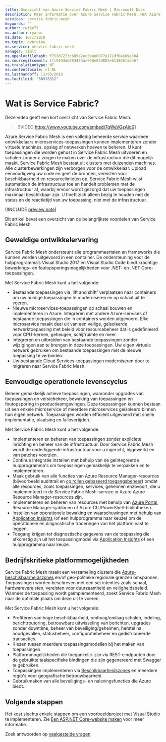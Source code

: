 ```yaml
---
title: Overzicht van Azure Service Fabric Mesh | Microsoft Docs
description: Meer informatie over Azure Service Fabric Mesh. Met Azure Service Fabric Mesh kunt u uw toepassing implementeren en schalen zonder u zorgen te maken over de infrastructuurbehoeften van uw toepassing.
services: service-fabric-mesh
keywords: ''
author: rwike77
ms.author: ryanwi
ms.date: 10/1/2018
ms.topic: overview
ms.service: service-fabric-mesh
manager: timlt
ms.openlocfilehash: f753d7273c685a7ec3e4e0877e171df04e69e5b4
ms.sourcegitcommit: 1fc949dab883453ac960e02d882e613806fabe6f
ms.translationtype: HT
ms.contentlocale: nl-NL
ms.lasthandoff: 11/03/2018
ms.locfileid: "50978312"
---
```

# <a name="what-is-service-fabric-mesh"></a>Wat is Service Fabric?

Deze video geeft een kort overzicht van Service Fabric Mesh.
> [!VIDEO https://www.youtube.com/embed/7qWeVGzAid0]

Azure Service Fabric Mesh is een volledig beheerde service waarmee ontwikkelaars microservices-toepassingen kunnen implementeren zonder virtuele machines, opslag of netwerken hoeven te beheren. U kunt toepassingen die worden gehost in Service Fabric Mesh uitvoeren en schalen zonder u zorgen te maken over de infrastructuur die dit mogelijk maakt.  Service Fabric Mesh bestaat uit clusters met duizenden machines.  Alle clusterbewerkingen zijn verborgen voor de ontwikkelaar. Upload eenvoudigweg uw code en geef de bronnen, vereisten voor beschikbaarheid en resourcelimieten op.  Service Fabric Mesh wijst automatisch de infrastructuur toe en handelt problemen met de infrastructuur af, waarbij ervoor wordt gezorgd dat uw toepassingen maximaal beschikbaar zijn. U hoeft zich alleen bezig te houden met de status en de reactietijd van uw toepassing, niet met de infrastructuur.  

[!INCLUDE [preview note](./includes/include-preview-note.md)]

Dit artikel bevat een overzicht van de belangrijkste voordelen van Service Fabric Mesh.

## <a name="great-developer-experience"></a>Geweldige ontwikkelervaring

Service Fabric Mesh ondersteunt alle programmeertalen en frameworks die kunnen worden uitgevoerd in een container. De ondersteuning voor de hulpprogramma’s Visual Studio 2017 en Visual Studio Code biedt krachtige bewerkings- en foutopsporingsmogelijkheden voor .NET- en .NET Core-toepassingen. 

Met Service Fabric Mesh kunt u het volgende:

- Bestaande toepassingen via 'lift and shift' verplaatsen naar containers om uw huidige toepassingen te moderniseren en op schaal uit te voeren.
- Nieuwe microservices-toepassingen op schaal bouwen en implementeren in Azure.  Integreren met andere Azure-services of bestaande toepassingen die in containers worden uitgevoerd. Elke microservice maakt deel uit van een veilige, geïsoleerde netwerktoepassing met beleid voor resourcebeheer dat is gedefinieerd voor CPU-kernen, geheugen, schijfruimte en meer.
- Integreren en uitbreiden van bestaande toepassingen zonder wijzigingen aan te brengen in deze toepassingen. Uw eigen virtuele netwerk gebruiken om bestaande toepassingen met de nieuwe toepassing te verbinden.  
- Uw bestaande Cloud Services-toepassingen moderniseren door te migreren naar Service Fabric Mesh.  

## <a name="simple-operational-lifecycle"></a>Eenvoudige operationele levenscyclus

Beheer gemakkelijk actieve toepassingen, waaronder upgrades van toepassingen en versiebeheer, bewaking van toepassingen en foutopsporing in productieomgevingen. Deze toepassingen kunnen bestaan uit een enkele microservice of meerdere microservices geïsoleerd binnen hun eigen netwerk. Toepassingen worden efficiënt uitgevoerd met snelle implementatie, plaatsing en failovertijden.

Met Service Fabric Mesh kunt u het volgende:

- Implementeren en beheren van toepassingen zonder expliciete inrichting en beheer van de infrastructuur.  Door Service Fabric Mesh wordt de onderliggende infrastructuur voor u ingericht, bijgewerkt en van patches voorzien.
- Continue integratie instellen met behulp van de geïntegreerde hulpprogramma's om toepassingen gemakkelijk te verpakken en te implementeren.
- Maak gebruik van alle functies van Azure Resource Manager-resources (bijvoorbeeld audittrail en [op rollen gebaseerd toegangsbeheer](/azure/role-based-access-control/overview)) omdat alle resources, zoals toepassingen, services, geheimen enzovoort, die u implementeert in de Service Fabric Mesh-service in Azure Azure Resource Manager-resources zijn.
- Implementeren en beheren van resources met behulp van [Azure Portal](https://portal.azure.com), Resource Manager-sjablonen of Azure CLI/PowerShell-bibliotheken.
- Instellen van operationele bewaking en waarschuwingen met behulp van [Application Insights](/azure/application-insights/) (of een hulpprogramma naar keuze) om de operationele en diagnostische traceringen van het platform vast te leggen.
- Toegang krijgen tot diagnostische gegevens van de toepassing die afkomstig zijn uit het toepassingmodel via [Application Insights](/azure/application-insights/) of een hulpprogramma naar keuze.

## <a name="mission-critical-platform-capabilities"></a>Bedrijfskritieke platformmogelijkheden

Service Fabric Mesh maakt een verzameling clusters die [Azure-beschikbaarheidszones](/azure/availability-zones/az-overview) en/of geo-politieke regionale grenzen omspannen. Toepassingen worden beschreven met een set intenties zoals schaal, hardwarevereisten, vereisten voor duurzaamheid en veiligheidsbeleid.  Wanneer de toepassing wordt geïmplementeerd, zoekt Service Fabric Mesh naar de optimale plaats om deze uit te voeren.

Met Service Fabric Mesh kunt u het volgende:

- Profiteren van hoge beschikbaarheid, omhoog/omlaag schalen, indeling, berichtroutering, betrouwbare uitwisseling van berichten, upgrades zonder downtime, beheer van beveiliging/geheimen, herstel na noodgevallen, statusbeheer, configuratiebeheer en gedistribueerde transacties.
- Kiezen tussen meerdere toepassingsmodellen bij het maken van toepassingen.
- Platformmogelijkheden die toegankelijk zijn via REST-eindpunten door de gebruikte taalspecifieke bindingen die zijn gegenereerd met Swagger te gebruiken.
- Toepassingen implementeren via [Beschikbaarheidszones](/azure/availability-zones/az-overview) en meerdere regio's voor geografische betrouwbaarheid.
- Gebruikmaken van alle beveiligings- en nalevingsfuncties die Azure biedt.

## <a name="next-steps"></a>Volgende stappen

Het kost slechts enkele stappen om een voorbeeldproject met Visual Studio te implementeren. Zie [Een ASP.NET Core-website maken](service-fabric-mesh-quickstart-dotnet-core.md) voor meer informatie. 

Zoek antwoorden op [veelgestelde vragen](service-fabric-mesh-faq.md).


<!-- Links -->

[service-fabric-overview]: ../service-fabric/service-fabric-overview.md
